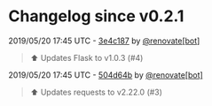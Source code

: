 # Changelog since v0.2.1

2019/05/20 17:45 UTC - [3e4c187](https://github.com/hassio-addons/addon-lutron-cert/commit/3e4c187215f38e8366bdef58880c66d7f3dd4884) by [@renovate[bot]](https://github.com/apps/renovate)
> :arrow_up: Updates Flask to v1.0.3 (#4) 

2019/05/20 17:45 UTC - [504d64b](https://github.com/hassio-addons/addon-lutron-cert/commit/504d64bb763cb45ad9c3fd5ffcf33fe28c09417f) by [@renovate[bot]](https://github.com/apps/renovate)
> :arrow_up: Updates requests to v2.22.0 (#3) 

